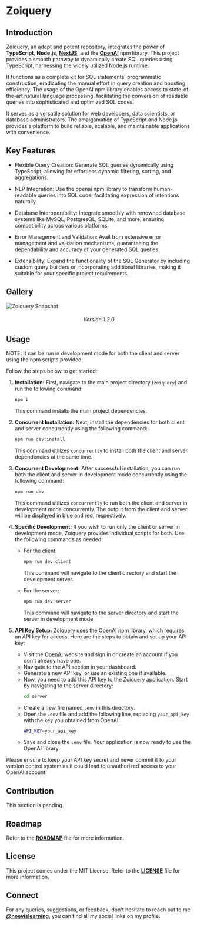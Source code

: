 # Zoiquery

## Introduction

Zoiquery, an adept and potent repository, integrates the power of **TypeScript**, **Node.js**, **[NextJS](https://nextjs.org/)**, and the **[OpenAI](https://openai.com/)** npm library. This project provides a smooth pathway to dynamically create SQL queries using TypeScript, harnessing the widely utilized Node.js runtime.

It functions as a complete kit for SQL statements' programmatic construction, eradicating the manual effort in query creation and boosting efficiency. The usage of the OpenAI npm library enables access to state-of-the-art natural language processing, facilitating the conversion of readable queries into sophisticated and optimized SQL codes.

It serves as a versatile solution for web developers, data scientists, or database administrators. The amalgamation of TypeScript and Node.js provides a platform to build reliable, scalable, and maintainable applications with convenience.


## Key Features

- Flexible Query Creation: Generate SQL queries dynamically using TypeScript, allowing for effortless dynamic filtering, sorting, and aggregations.

- NLP Integration: Use the openai npm library to transform human-readable queries into SQL code, facilitating expression of intentions naturally.

- Database Interoperability: Integrate smoothly with renowned database systems like MySQL, PostgresQL, SQLite, and more, ensuring compatibility across various platforms.

- Error Management and Validation: Avail from extensive error management and validation mechanisms, guaranteeing the dependability and accuracy of your generated SQL queries.

- Extensibility: Expand the functionality of the SQL Generator by including custom query builders or incorporating additional libraries, making it suitable for your specific project requirements.


## Gallery

![Zoiquery Snapshot](https://i.imgur.com/fYnCRrZ.png)
<h6 align="center">Version 1.2.0</h6>

## Usage

NOTE: It can be run in development mode for both the client and server using the npm scripts provided.

Follow the steps below to get started:

1. **Installation:** First, navigate to the main project directory (`zoiquery`) and run the following command:

    ```bash
    npm i
    ```

   This command installs the main project dependencies.


2. **Concurrent Installation:** Next, install the dependencies for both client and server concurrently using the following command:

    ```bash
    npm run dev:install
    ```

   This command utilizes `concurrently` to install both the client and server dependencies at the same time.


3. **Concurrent Development:** After successful installation, you can run both the client and server in development mode concurrently using the following command:

    ```bash
    npm run dev
    ```

   This command utilizes `concurrently` to run both the client and server in development mode concurrently. The output from the client and server will be displayed in blue and red, respectively.


4. **Specific Development:** If you wish to run only the client or server in development mode, Zoiquery provides individual scripts for both. Use the following commands as needed:

   - For the client:
       ```bash
       npm run dev:client
       ```
     This command will navigate to the client directory and start the development server.

   - For the server:
       ```bash
       npm run dev:server
       ```

     This command will navigate to the server directory and start the server in development mode.
   

5. **API Key Setup:** Zoiquery uses the OpenAI npm library, which requires an API key for access. Here are the steps to obtain and set up your API key:

   - Visit the [OpenAI](https://openai.com) website and sign in or create an account if you don't already have one.
   - Navigate to the API section in your dashboard.
   - Generate a new API key, or use an existing one if available.
   - Now, you need to add this API key to the Zoiquery application. Start by navigating to the server directory:
       ```bash
       cd server
       ```
   - Create a new file named `.env` in this directory.
   - Open the `.env` file and add the following line, replacing `your_api_key` with the key you obtained from OpenAI:
       ```bash
       API_KEY=your_api_key
       ```
   - Save and close the `.env` file. Your application is now ready to use the OpenAI library.

Please ensure to keep your API key secret and never commit it to your version control system as it could lead to unauthorized access to your OpenAI account.




## Contribution

This section is pending.

## Roadmap

Refer to the **[ROADMAP](https://github.com/noeyislearning/zoiquery/blob/main/ROADMAP.md)** file for more information.

## License

This project comes under the MIT License. Refer to the **[LICENSE](https://github.com/noeyislearning/zoiquery/blob/main/LICENSE)** file for more information.

## Connect

For any queries, suggestions, or feedback, don't hesitate to reach out to me **[@noeyislearning](https://github.com/noeyislearning)**, you can find all my social links on my profile.
